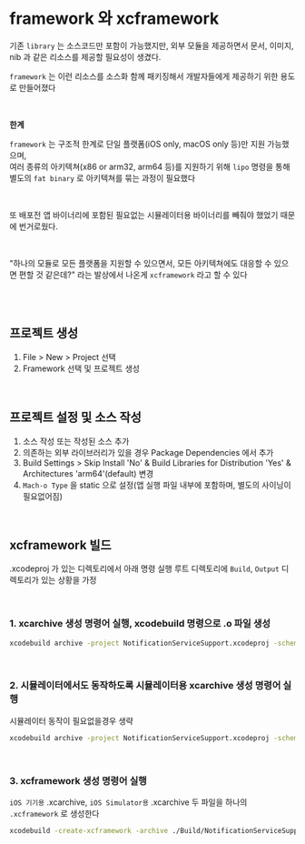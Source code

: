 # framework 와 xcframework

기존 `library` 는 소스코드만 포함이 가능했지만, 외부 모듈을 제공하면서 문서, 이미지, nib 과 같은 리소스를 제공할 필요성이 생겼다.

`framework` 는 이런 리소스를 소스화 함께 패키징해서 개발자들에게 제공하기 위한 용도로 만들어졌다

</br>

**한계**

`framework` 는 구조적 한계로 단일 플랫폼(iOS only, macOS only 등)만 지원 가능했으며,  
여러 종류의 아키텍쳐(x86 or arm32, arm64 등)를 지원하기 위해 `lipo` 명령을 통해 별도의 `fat binary` 로 아키텍쳐를 묶는 과정이 필요했다

</br>

또 배포전 앱 바이너리에 포함된 필요없는 시뮬레이터용 바이너리를 빼줘야 했었기 때문에 번거로웠다.

</br>

"하나의 모듈로 모든 플랫폼을 지원할 수 있으면서, 모든 아키텍쳐에도 대응할 수 있으면 편할 것 같은데?" 라는 발상에서 나온게 `xcframework` 라고 할 수 있다

</br>

<!--TODO: xcframework 특성 작성 -->



</br>

## 프로젝트 생성

1. File > New > Project 선택
2. Framework 선택 및 프로젝트 생성

</br>

## 프로젝트 설정 및 소스 작성

1. 소스 작성 또는 작성된 소스 추가
2. 의존하는 외부 라이브러리가 있을 경우 Package Dependencies 에서 추가
3. Build Settings > Skip Install 'No' & Build Libraries for Distribution 'Yes' & Architectures 'arm64'(default) 변경
4. `Mach-o Type` 을 static 으로 설정(앱 실행 파일 내부에 포함하며, 별도의 사이닝이 필요없어짐)

<br>

## xcframework 빌드
.xcodeproj 가 있는 디렉토리에서 아래 명령 실행
루트 디렉토리에 `Build`, `Output` 디렉토리가 있는 상황을 가정

<br>

### 1. xcarchive 생성 명령어 실행, xcodebuild 명령으로 .o 파일 생성
```bash
xcodebuild archive -project NotificationServiceSupport.xcodeproj -scheme NotificationServiceSupport -sdk iphoneos -destination "generic/platform=iOS" -archivePath ./Build/NotificationServiceSupport.xcarchive
```

<br>

### 2. 시뮬레이터에서도 동작하도록 시뮬레이터용 xcarchive 생성 명령어 실행

시뮬레이터 동작이 필요없을경우 생략

```bash
xcodebuild archive -project NotificationServiceSupport.xcodeproj -scheme NotificationServiceSupport -sdk iphonesimulator -destination "generic/platform=iOS Simulator" -archivePath ./Build/NotificationServiceSupport_simulator.xcarchive
```

<br>

### 3. xcframework 생성 명령어 실행

`iOS 기기용` .xcarchive, `iOS Simulator용` .xcarchive 두 파일을 하나의 `.xcframework` 로 생성한다

```bash
xcodebuild -create-xcframework -archive ./Build/NotificationServiceSupport.xcarchive -framework NotificationServiceSupport.framework -archive ./Build/NotificationServiceSupport_simulator.xcarchive -framework NotificationServiceSupport.framework -output ./Output/NotificationServiceSupport.xcframework
```
